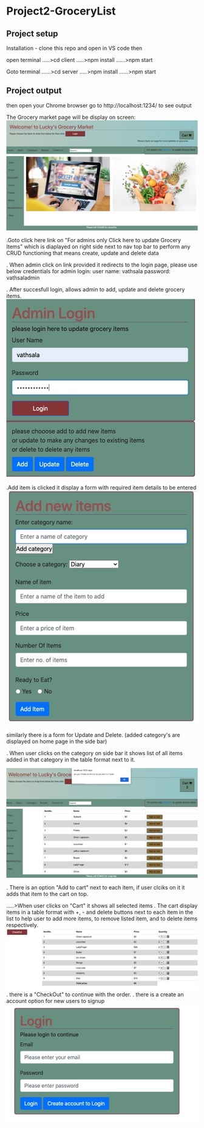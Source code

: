 # Project2-GroceryList

## Project setup
Installation - clone this repo and open in VS code then 

open terminal
.....>cd client
.....>npm install
......>npm start 

Goto terminal
......>cd server
.....>npm install
......>npm start 

## Project output
then open your Chrome browser go to http://localhost:1234/ to see output

The Grocery market page will be display on screen: 
![](client/images/homepage.png)

.Goto click here link on "For admins only Click here to update Grocery Items" which is diaplayed on right side next to nav top bar to perform any CRUD functioning that means create, update and delete data

. When admin click on link provided it redirects to the login page,
    please use below credentials for admin login:
           user name: vathsala
           password: vathsaladmin

. After succesfull login, allows admin to add, update and delete grocery items.
![](client/images/admin.png)


.Add item is clicked it display a form with required item details to be entered
![](client/images/addItem.png)

similarly there is a form for Update and Delete.
 (added category's are displayed on home page in the side bar)

. When user clicks on the category on side bar it shows list of all items added in that category in the table format next to it.

![](client/images/ItemsInEachCategory.png)

. There is an option "Add to cart" next to each item, if user clciks on it it adds that item to the cart on top.

.....>When user clicks on "Cart" it shows all selected items
. The cart display items in a table format with +, - and delete buttons next to each item in the list to help user to add more items, to remove listed item, and to delete items respectively.
![](client/images/CartDisplay.png)
. there is a "CheckOut" to continue with the order.
. there is a create an account option for new users to signup 
![](client/images/login.png)
